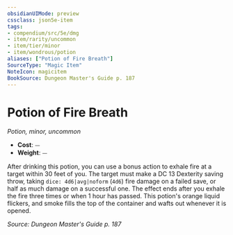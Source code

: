 ```yaml
---
obsidianUIMode: preview
cssclass: json5e-item
tags:
- compendium/src/5e/dmg
- item/rarity/uncommon
- item/tier/minor
- item/wondrous/potion
aliases: ["Potion of Fire Breath"]
SourceType: "Magic Item"
NoteIcon: magicitem
BookSource: Dungeon Master's Guide p. 187
---
```

# Potion of Fire Breath
*Potion, minor, uncommon*  

- **Cost**: ⏤
- **Weight**: ⏤

After drinking this potion, you can use a bonus action to exhale fire at a target within 30 feet of you. The target must make a DC 13 Dexterity saving throw, taking `dice: 4d6|avg|noform` (`4d6`) fire damage on a failed save, or half as much damage on a successful one. The effect ends after you exhale the fire three times or when 1 hour has passed. This potion's orange liquid flickers, and smoke fills the top of the container and wafts out whenever it is opened.

*Source: Dungeon Master's Guide p. 187*